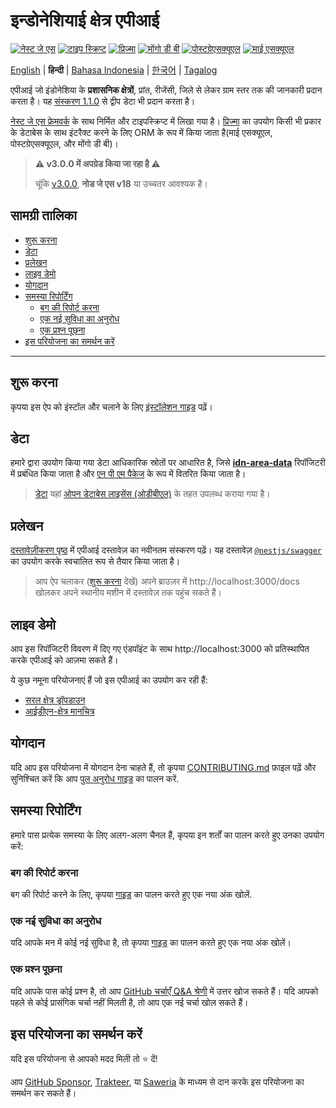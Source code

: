 <h1 align="">इन्डोनेशियाई क्षेत्र एपीआई</h1>

<p>
  <a href="https://nestjs.com"><img alt="नेस्ट जे एस" src="https://img.shields.io/badge/-NestJS-ea2845?style=flat-square&logo=nestjs&logoColor=white" /></a>
  <a href="https://www.typescriptlang.org"><img alt="टाइप स्क्रिप्ट" src="https://img.shields.io/badge/-TypeScript-007ACC?style=flat-square&logo=typescript&logoColor=white" /></a>
  <a href="https://www.prisma.io"><img alt="प्रिज्मा" src="https://img.shields.io/badge/-Prisma-1B222D?style=flat-square&logo=prisma&logoColor=white" /></a>
  <a href="https://www.mongodb.com"><img alt="मोंगो डी बी" src="https://img.shields.io/badge/-MongoDB-47A248?style=flat-square&logo=mongodb&logoColor=white" /></a>
  <a href="https://www.postgresql.org"><img alt="पोस्टग्रेएसक्यूएल" src="https://img.shields.io/badge/-PostgreSQL-657991?style=flat-square&logo=postgresql&logoColor=white" /></a>
  <a href="https://www.mysql.com"><img alt="माई एसक्यूएल" src="https://img.shields.io/badge/-MySQL-00688F?style=flat-square&logo=mysql&logoColor=white" /></a>
</p>

[English](../README.md) | **हिन्दी** | [Bahasa Indonesia](README_id.md) | [한국어](README_ko.md) | [Tagalog](README_tl.md)

एपीआई जो इंडोनेशिया के **प्रशासनिक क्षेत्रों**, प्रांत, रीजेंसी, जिले से लेकर ग्राम स्तर तक की जानकारी प्रदान करता है। यह [संस्करण 1.1.0](https://github.com/fityannugroho/idn-area/releases/tag/v1.1.0) से द्वीप डेटा भी प्रदान करता है।

[नेस्ट जे एस फ्रेमवर्क](https://nestjs.com) के साथ निर्मित और टाइपस्क्रिप्ट में लिखा गया है। [प्रिज्मा](https://www.prisma.io) का उपयोग किसी भी प्रकार के डेटाबेस के साथ इंटरैक्ट करने के लिए ORM के रूप में किया जाता है(माई एसक्यूएल, पोस्टग्रेएसक्यूएल, और मोंगो डी बी)।

> **⚠️ v3.0.0 में अपग्रेड किया जा रहा है ⚠️**
>
> चूंकि [v3.0.0](https://github.com/fityannugroho/idn-area/releases/tag/v3.0.0), **नोड जे एस v18** या उच्चतर आवश्यक है।

<h2>सामग्री तालिका</h2>

- [शुरू करना](#शुरू-करना)
- [डेटा](#डेटा)
- [प्रलेखन](#प्रलेखन)
- [लाइव डेमो](#लाइव-डेमो)
- [योगदान](#योगदान)
- [समस्या रिपोर्टिंग](#समस्या-रिपोर्टिंग)
  - [बग की रिपोर्ट करना](#बग-की-रिपोर्ट-करना)
  - [एक नई सुविधा का अनुरोध](#एक-नई-सुविधा-का-अनुरोध)
  - [एक प्रश्न पूछना](#एक-प्रश्न-पूछना)
- [इस परियोजना का समर्थन करें](#इस-परियोजना-का-समर्थन-करें)

---

## शुरू करना

कृपया इस ऐप को इंस्टॉल और चलाने के लिए [इंस्टॉलेशन गाइड](installation.md) पढ़ें।

## डेटा

हमारे द्वारा उपयोग किया गया डेटा आधिकारिक स्रोतों पर आधारित है, जिसे [**idn-area-data**](https://github.com/fityannugroho/idn-area-data) रिपॉजिटरी में प्रबंधित किया जाता है और [एन पी एम पैकेज](https://www.npmjs.com/package/idn-area-data) के रूप में वितरित किया जाता है।

> [डेटा](https://github.com/fityannugroho/idn-area-data/tree/main/data)  यहां [ओपन डेटाबेस लाइसेंस (ओडीबीएल)](https://github.com/fityannugroho/idn-area-data/blob/main/data/LICENSE.md) के तहत उपलब्ध कराया गया है।

## प्रलेखन

[दस्तावेज़ीकरण पृष्ठ](https://idn-area.cyclic.app/docs) में एपीआई दस्तावेज़ का नवीनतम संस्करण पढ़ें। यह दस्तावेज़ [`@nestjs/swagger`](https://docs.nestjs.com/openapi/introduction) का उपयोग करके स्वचालित रूप से तैयार किया जाता है।

> आप ऐप चलाकर ([शुरू करना](#शुरू-करना) देखें) अपने ब्राउज़र में http://localhost:3000/docs खोलकर अपने स्थानीय मशीन में दस्तावेज़ तक पहुंच सकते हैं।

## लाइव डेमो

आप इस रिपॉजिटरी विवरण में दिए गए एंडपॉइंट के साथ http://localhost:3000 को प्रतिस्थापित करके एपीआई को आज़मा सकते हैं।

ये कुछ नमूना परियोजनाएं हैं जो इस एपीआई का उपयोग कर रही हैं:

- [सरल क्षेत्र ड्रॉपडाउन](https://github.com/fityannugroho/idn-area-example)
- [आईडीएन-क्षेत्र मानचित्र](https://github.com/fityannugroho/idn-area-map)

## योगदान
यदि आप इस परियोजना में योगदान देना चाहते हैं, तो कृपया [CONTRIBUTING.md](../CONTRIBUTING.md) फ़ाइल पढ़ें और सुनिश्चित करें कि आप [पुल अनुरोध गाइड](../CONTRIBUTING.md#submitting-a-pull-request) का पालन करें.

## समस्या रिपोर्टिंग

हमारे पास प्रत्येक समस्या के लिए अलग-अलग चैनल हैं, कृपया इन शर्तों का पालन करते हुए उनका उपयोग करें:

### बग की रिपोर्ट करना
बग की रिपोर्ट करने के लिए, कृपया [गाइड](../CONTRIBUTING.md#submitting-an-issue) का पालन करते हुए एक नया अंक खोलें.

### एक नई सुविधा का अनुरोध
यदि आपके मन में कोई नई सुविधा है, तो कृपया [गाइड](../CONTRIBUTING.md#submitting-an-issue) का पालन करते हुए एक नया अंक खोलें।

### एक प्रश्न पूछना
यदि आपके पास कोई प्रश्न है, तो आप [GitHub चर्चाएँ Q&A श्रेणी](https://github.com/fityannugroho/idn-area/discussions/categories/q-a) में उत्तर खोज सकते हैं। यदि आपको पहले से कोई प्रासंगिक चर्चा नहीं मिलती है, तो आप एक नई चर्चा खोल सकते हैं।

## इस परियोजना का समर्थन करें

यदि इस परियोजना से आपको मदद मिली तो ⭐️ दें!

आप [GitHub Sponsor](https://github.com/sponsors/fityannugroho), [Trakteer](https://trakteer.id/fityannugroho/tip), या [Saweria](https://saweria.co/fityannugroho) के माध्यम से दान करके इस परियोजना का समर्थन कर सकते हैं।
